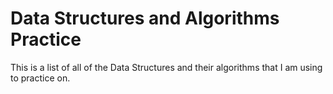 # Data Structures and Algorithms Practice
This is a list of all of the Data Structures and their algorithms that I am using to practice on.

